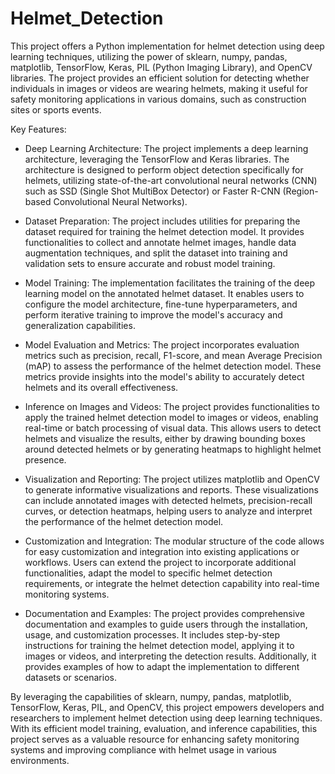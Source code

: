 # Helmet_Detection
This project offers a Python implementation for helmet detection using deep learning techniques, utilizing the power of sklearn, numpy, pandas, matplotlib, TensorFlow, Keras, PIL (Python Imaging Library), and OpenCV libraries. The project provides an efficient solution for detecting whether individuals in images or videos are wearing helmets, making it useful for safety monitoring applications in various domains, such as construction sites or sports events.

Key Features:
- Deep Learning Architecture: The project implements a deep learning architecture, leveraging the TensorFlow and Keras libraries. The architecture is designed to perform object detection specifically for helmets, utilizing state-of-the-art convolutional neural networks (CNN) such as SSD (Single Shot MultiBox Detector) or Faster R-CNN (Region-based Convolutional Neural Networks).

- Dataset Preparation: The project includes utilities for preparing the dataset required for training the helmet detection model. It provides functionalities to collect and annotate helmet images, handle data augmentation techniques, and split the dataset into training and validation sets to ensure accurate and robust model training.

- Model Training: The implementation facilitates the training of the deep learning model on the annotated helmet dataset. It enables users to configure the model architecture, fine-tune hyperparameters, and perform iterative training to improve the model's accuracy and generalization capabilities.

- Model Evaluation and Metrics: The project incorporates evaluation metrics such as precision, recall, F1-score, and mean Average Precision (mAP) to assess the performance of the helmet detection model. These metrics provide insights into the model's ability to accurately detect helmets and its overall effectiveness.

- Inference on Images and Videos: The project provides functionalities to apply the trained helmet detection model to images or videos, enabling real-time or batch processing of visual data. This allows users to detect helmets and visualize the results, either by drawing bounding boxes around detected helmets or by generating heatmaps to highlight helmet presence.

- Visualization and Reporting: The project utilizes matplotlib and OpenCV to generate informative visualizations and reports. These visualizations can include annotated images with detected helmets, precision-recall curves, or detection heatmaps, helping users to analyze and interpret the performance of the helmet detection model.

- Customization and Integration: The modular structure of the code allows for easy customization and integration into existing applications or workflows. Users can extend the project to incorporate additional functionalities, adapt the model to specific helmet detection requirements, or integrate the helmet detection capability into real-time monitoring systems.

- Documentation and Examples: The project provides comprehensive documentation and examples to guide users through the installation, usage, and customization processes. It includes step-by-step instructions for training the helmet detection model, applying it to images or videos, and interpreting the detection results. Additionally, it provides examples of how to adapt the implementation to different datasets or scenarios.

By leveraging the capabilities of sklearn, numpy, pandas, matplotlib, TensorFlow, Keras, PIL, and OpenCV, this project empowers developers and researchers to implement helmet detection using deep learning techniques. With its efficient model training, evaluation, and inference capabilities, this project serves as a valuable resource for enhancing safety monitoring systems and improving compliance with helmet usage in various environments.
